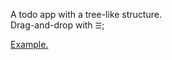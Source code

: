 A todo app with a tree-like structure.<br/>
Drag-and-drop with `☰`;<br/>


[Example.](http://literate-beef.surge.sh/)
